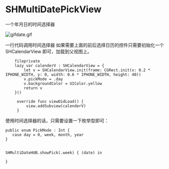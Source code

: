 # SHMultiDatePickView
一个年月日的时间选择器


![gifdate.gif](http://upload-images.jianshu.io/upload_images/667152-0a9d68a6283fe967.gif?imageMogr2/auto-orient/strip%7CimageView2/2/w/1240)

一行代码调用时间选择器
如果需要上面的前后选择日历的控件只需要初始化一个SHCalendarView 即可，加载到父视图上。
```
    fileprivate
    lazy var calenderV : SHCalendarView = {
        let v = SHCalendarView.init(frame: CGRect.init(x: 0.2 * IPHONE_WIDTH, y: 0, width: 0.6 * IPHONE_WIDTH, height: 40))
        v.pickMode = .day
        v.backgroundColor = UIColor.yellow
        return v
    }()
    
     override func viewDidLoad() {
         view.addSubview(calenderV)
     }
 ```   
 
 使用时间选择器的话，只需要设置一下枚举型即可：
 
 ```
 public enum PickMode : Int {
    case day = 0, week, month, year
}


 SHMultiDateHUB.showPick(.week) { (date) in
               
 }
 ```
